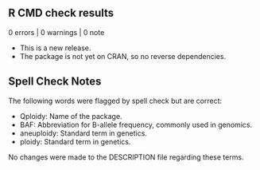 ## R CMD check results

0 errors | 0 warnings | 0 note

* This is a new release.
* The package is not yet on CRAN, so no reverse dependencies.

## Spell Check Notes

The following words were flagged by spell check but are correct:

- Qploidy: Name of the package.
- BAF: Abbreviation for B-allele frequency, commonly used in genomics.
- aneuploidy: Standard term in genetics.
- ploidy: Standard term in genetics.

No changes were made to the DESCRIPTION file regarding these terms.

